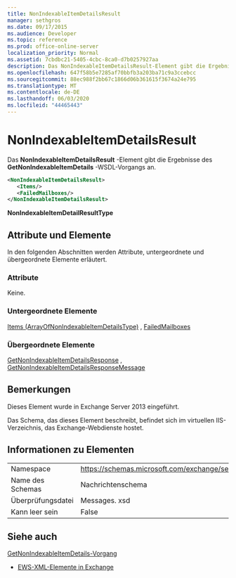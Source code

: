 ```yaml
---
title: NonIndexableItemDetailsResult
manager: sethgros
ms.date: 09/17/2015
ms.audience: Developer
ms.topic: reference
ms.prod: office-online-server
localization_priority: Normal
ms.assetid: 7cbdbc21-5405-4cbc-8ca0-d7b0257927aa
description: Das NonIndexableItemDetailsResult-Element gibt die Ergebnisse des GetNonIndexableItemDetails-WSDL-Vorgangs an.
ms.openlocfilehash: 647f58b5e7285af70bbfb3a203ba71c9a3ccebcc
ms.sourcegitcommit: 88ec988f2bb67c1866d06b361615f3674a24e795
ms.translationtype: MT
ms.contentlocale: de-DE
ms.lasthandoff: 06/03/2020
ms.locfileid: "44465443"
---
```

# <a name="nonindexableitemdetailsresult"></a>NonIndexableItemDetailsResult

Das **NonIndexableItemDetailsResult** -Element gibt die Ergebnisse des **GetNonIndexableItemDetails** -WSDL-Vorgangs an. 
  
```XML
<NonIndexableItemDetailsResult>
   <Items/>
   <FailedMailboxes/>
</NonIndexableItemDetailsResult>
```

 **NonIndexableItemDetailResultType**
## <a name="attributes-and-elements"></a>Attribute und Elemente

In den folgenden Abschnitten werden Attribute, untergeordnete und übergeordnete Elemente erläutert.
  
### <a name="attributes"></a>Attribute

Keine.
  
### <a name="child-elements"></a>Untergeordnete Elemente

[Items (ArrayOfNonIndexableItemDetailsType)](items-arrayofnonindexableitemdetailstype.md) , [FailedMailboxes](failedmailboxes.md)
  
### <a name="parent-elements"></a>Übergeordnete Elemente

[GetNonIndexableItemDetailsResponse](getnonindexableitemdetailsresponse.md) , [GetNonIndexableItemDetailsResponseMessage](getnonindexableitemdetailsresponsemessage.md)
  
## <a name="remarks"></a>Bemerkungen

Dieses Element wurde in Exchange Server 2013 eingeführt.
  
Das Schema, das dieses Element beschreibt, befindet sich im virtuellen IIS-Verzeichnis, das Exchange-Webdienste hostet.
  
## <a name="element-information"></a>Informationen zu Elementen

|||
|:-----|:-----|
|Namespace  <br/> |https://schemas.microsoft.com/exchange/services/2006/messages  <br/> |
|Name des Schemas  <br/> |Nachrichtenschema  <br/> |
|Überprüfungsdatei  <br/> |Messages. xsd  <br/> |
|Kann leer sein  <br/> |False  <br/> |
   
## <a name="see-also"></a>Siehe auch



[GetNonIndexableItemDetails-Vorgang](getnonindexableitemdetails-operation.md)


- [EWS-XML-Elemente in Exchange](ews-xml-elements-in-exchange.md)

